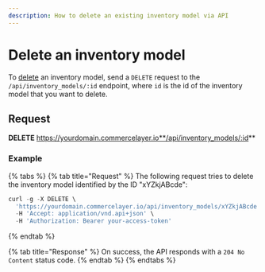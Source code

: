 ```yaml
---
description: How to delete an existing inventory model via API
---
```


# Delete an inventory model

To <a href="https://docs.commercelayer.io/developers/deleting-resources" target="_blank">delete</a> an inventory model, send a `DELETE` request to the `/api/inventory_models/:id` endpoint, where `id` is the id of the inventory model that you want to delete.

## Request

**DELETE** https://yourdomain.commercelayer.io**/api/inventory_models/:id**

### Example

{% tabs %}
{% tab title="Request" %}
The following request tries to delete the inventory model identified by the ID "xYZkjABcde":

```javascript
curl -g -X DELETE \
  'https://yourdomain.commercelayer.io/api/inventory_models/xYZkjABcde' \
  -H 'Accept: application/vnd.api+json' \
  -H 'Authorization: Bearer your-access-token'
```
{% endtab %}

{% tab title="Response" %}
On success, the API responds with a `204 No Content` status code.
{% endtab %}
{% endtabs %}

